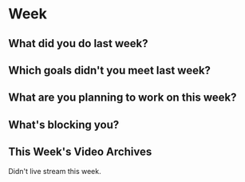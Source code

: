 # Week
## What did you do last week?

## Which goals didn't you meet last week?

## What are you planning to work on this week?

## What's blocking you?

## This Week's Video Archives
Didn't live stream this week.
